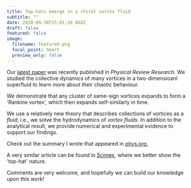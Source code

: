 ```yaml
---
title: Top-hats emerge in a chiral vortex fluid
subtitle: ""
date: 2020-09-30T15:01:10.668Z
draft: false
featured: false
image:
  filename: featured.png
  focal_point: Smart
  preview_only: false
---
```

Our [latest paper](https://journals.aps.org/prresearch/abstract/10.1103/PhysRevResearch.2.033138) was recently published in *Physical Review Research.* We studied the collective dynamics of many vortices in a two-dimensioanl superfluid to learn more about their chaotic behaviour.

We demonstrate that any cluster of same-sign vortices expands to form a 'Rankine vortex', which then expands self-similarly in time. 

We use a relatively new theory that describes collections of vortices as a *fluid*, i.e., we solve the hydrodynamics of *vortex fluids.* In addition to the analytical result, we provide numerical and experimental evidence to support our findings.

Check out the summary I wrote that appeared in [phys.org.](https://phys.org/news/2020-09-vortex-hats-emerge-superfluids.html)

A very similar article can be found in [Scimex](https://www.scimex.org/newsfeed/vortex-top-hats-emerge-in-superfluids), where we better show the 'top-hat' nature.

Comments are very welcome, and hopefully we can build our knowledge upon this work!
